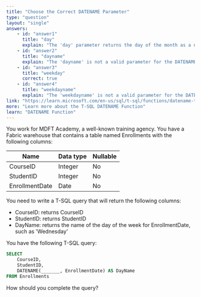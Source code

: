 ```yaml
---
title: "Choose the Correct DATENAME Parameter"
type: "question"
layout: "single"
answers:
    - id: "answer1"
      title: "day"
      explain: "The 'day' parameter returns the day of the month as a number (1-31), not the name of the day of the week."
    - id: "answer2"
      title: "dayname"
      explain: "The 'dayname' is not a valid parameter for the DATENAME function in T-SQL."
    - id: "answer3"
      title: "weekday"
      correct: true
    - id: "answer4"
      title: "weekdayname"
      explain: "The 'weekdayname' is not a valid parameter for the DATENAME function in T-SQL."
link: "https://learn.microsoft.com/en-us/sql/t-sql/functions/datename-transact-sql"
more: "Learn more about the T-SQL DATENAME Function"
learn: "DATENAME Function"
---
```

You work for MDFT Academy, a well-known training agency. You have a Fabric warehouse that contains a table named Enrollments with the following columns:

| Name        | Data type      | Nullable |
|-------------|---------------|----------|
| CourseID     | Integer       | No       |
| StudentID  | Integer       | No       |
| EnrollmentDate   | Date          | No       |

You need to write a T-SQL query that will return the following columns:

- CourseID: returns CourseID
- StudentID: returns StudentID
- DayName: returns the name of the day of the week for EnrollmentDate, such as 'Wednesday'

You have the following T-SQL query:

```sql
SELECT 
    CourseID,
    StudentID, 
    DATENAME(_______, EnrollmentDate) AS DayName
FROM Enrollments
```

How should you complete the query?
